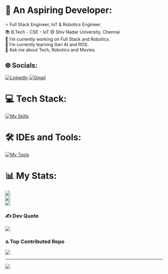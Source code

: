 # 💫 An Aspiring Developer:
⭐ Full Stack Engineer, IoT & Robotics Engineer.<br>📚 B.Tech - CSE  - IoT @ Shiv Nadar University, Chennai<br>🔭 I’m currently working on Full Stack and Robotics.<br>🌱 I’m currently learning Gen AI and ROS.<br>💬 Ask me about Tech, Robotics and Movies.<br>


## 🌐 Socials:
[![LinkedIn](https://img.shields.io/badge/LinkedIn-%230077B5.svg?logo=linkedin&logoColor=white)](https://linkedin.com/in/www.linkedin.com/in/vishal-baskar-276b4b217)  [![Gmail](https://img.shields.io/badge/Gmail-%23D14836.svg?logo=gmail&logoColor=white)](mailto:vishal06042003@gmail.com)

# 💻 Tech Stack:
[![My Skills](https://skillicons.dev/icons?i=python,java,cpp,js,html,css,react,nextjs,angular,nodejs,django,redux,tailwind,vite,mysql,mongodb,ros,arduino,docker,kubernetes,aws,firebase,anaconda,flask,maven,tensorflow,jenkins,github&perline=8&theme=light)](https://skillicons.dev)


# 🛠️ IDEs and Tools:
[![My Tools](https://skillicons.dev/icons?i=vscode,linux,grafana,git&perline=5&theme=light)](https://skillicons.dev)

# 📊 My Stats:
![](https://github-readme-stats.vercel.app/api?username=VishalB-2k3&theme=blueberry&hide_border=false&include_all_commits=true&count_private=false)<br/>
![](https://github-readme-streak-stats.herokuapp.com/?user=VishalB-2k3&theme=blueberry&hide_border=false)<br/>
![](https://github-readme-stats.vercel.app/api/top-langs/?username=VishalB-2k3&theme=blueberry&hide_border=false&include_all_commits=true&count_private=false&layout=compact)

### ✍️  Dev Quote
![](https://quotes-github-readme.vercel.app/api?type=horizontal&theme=merko)

### 🔝 Top Contributed Repo
![](https://github-contributor-stats.vercel.app/api?username=VishalB-2k3&limit=5&theme=dark&combine_all_yearly_contributions=true)

---
[![](https://visitcount.itsvg.in/api?id=VishalB-2k3&icon=0&color=0)](https://visitcount.itsvg.in)

<!-- Proudly created with GPRM ( https://gprm.itsvg.in ) -->
